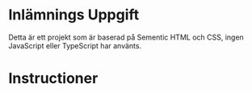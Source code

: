 # Inlämnings Uppgift
Detta är ett projekt som är baserad på Sementic HTML och CSS, ingen JavaScript eller TypeScript har använts.

# Instructioner